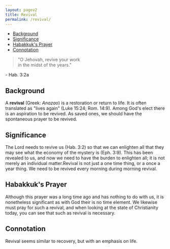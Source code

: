 ```yaml
---
layout: pagev2
title: Revival
permalink: /revival/
---
```

- [Background](#background)
- [Significance](#significance)
- [Habakkuk's Prayer](#habakkuks-prayer)
- [Connotation](#connotation)

>"O Jehovah, revive your work \
in the midst of the years."

\- Hab. 3:2a

## Background

A **revival** (Greek: *Anazao*) is a restoration or return to life. It is often translated as "lives again" (Luke 15:24; Rom. 14:9). Among God's elect there is an aspiration to be revived. As saved ones, we should have the spontaneous prayer to be revived. 

## Significance

The Lord needs to revive us (Hab. 3:2) so that we can enlighten all that they may see what the economy of the mystery is (Eph. 3:9). This has been revealed to us, and now we need to have the burden to enlighten all; it is not merely an individual matter.Revival is not just a one time thing, or a once a year thing. We need to be revived every morning during morning revival.

## Habakkuk's Prayer

Although this prayer was a long time ago and has nothing to do with us, it is nonetheless significant as with God their is no time element. We likewise must pray for such a revival, and when looking at the state of Christianity today, you can see that such as revival is necessary.

## Connotation

Revival seems similar to recovery, but with an emphasis on life.